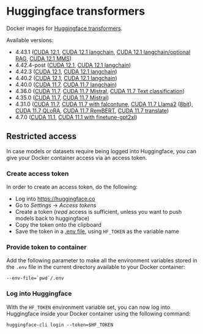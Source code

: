 # Huggingface transformers

Docker images for [Huggingface transformers](https://github.com/huggingface/transformers).

Available versions:

* 4.43.1 ([CUDA 12.1](4.43.1_cuda12.1), [CUDA 12.1 langchain](4.43.1_cuda12.1_langchain), [CUDA 12.1 langchain/optional RAG](4.43.1-2_cuda12.1_langchain), [CUDA 12.1 MMS](4.43.1_cuda12.1_mms))
* 4.42.4-post ([CUDA 12.1](4.42.4-post_cuda12.1), [CUDA 12.1 langchain](4.42.4-post_cuda12.1_langchain))
* 4.42.3 ([CUDA 12.1](4.42.3_cuda12.1), [CUDA 12.1 langchain](4.42.3_cuda12.1_langchain))
* 4.40.2 ([CUDA 12.1](4.40.2_cuda12.1), [CUDA 12.1 langchain](4.40.2_cuda12.1_langchain))
* 4.40.0 ([CUDA 11.7](4.40.0_cuda11.7), [CUDA 11.7 langchain](4.40.0_cuda11.7_langchain))
* 4.36.0 ([CUDA 11.7](4.36.0_cuda11.7), [CUDA 11.7 Mistral](4.36.0_cuda11.7_mistral), [CUDA 11.7 Text classification](4.36.0_cuda11.7_classification))
* 4.35.0 ([CUDA 11.7](4.35.0_cuda11.7), [CUDA 11.7 Mistral](4.35.0_cuda11.7_mistral))
* 4.31.0 ([CUDA 11.7](4.31.0_cuda11.7), [CUDA 11.7 with falcontune](4.31.0_cuda11.7_falcontune_20230618), [CUDA 11.7 Llama2](4.31.0_cuda11.7_llama2) ([8bit](4.31.0_cuda11.7_llama2_8bit)), [CUDA 11.7 QLoRA](4.31.0_cuda11.7_qlora_20230724), [CUDA 11.7 RemBERT](4.31.0_cuda11.7_rembert), [CUDA 11.7 translate](4.31.0_cuda11.7_translate))
* 4.7.0 ([CUDA 11.1](4.7.0_cuda11.1), [CUDA 11.1 with finetune-gpt2xl](4.7.0_cuda11.1_finetune-gpt2xl_20220924))


## Restricted access

In case models or datasets require being logged into Huggingface, you can give your 
Docker container access via an access token.

### Create access token

In order to create an access token, do the following:
- Log into https://huggingface.co
- Go to *Settings* -> *Access tokens*
- Create a token (*read* access is sufficient, unless you want to push models back to huggingface)
- Copy the token onto the clipboard
- Save the token in a [.env file](https://hexdocs.pm/dotenvy/0.2.0/dotenv-file-format.html), using `HF_TOKEN` as the variable name

### Provide token to container

Add the following parameter to make all the environment variables stored in the `.env` file in 
the current directory available to your Docker container:

```
--env-file=`pwd`/.env
```

### Log into Huggingface

With the `HF_TOKEN` environment variable set, you can now log into Huggingface inside your Docker 
container using the following command:

```
huggingface-cli login --token=$HF_TOKEN
```
